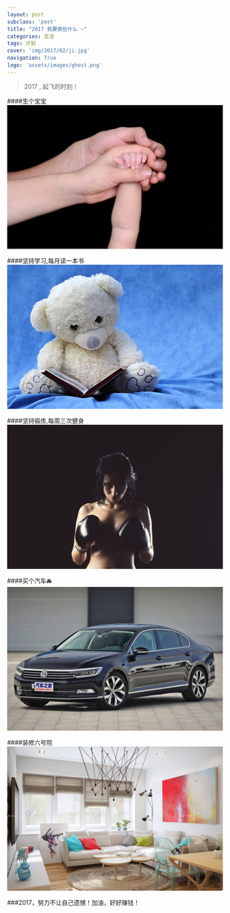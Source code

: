 ```yaml
---
layout: post
subclass: 'post'
title: "2017 我要做些什么 ~"
categories: 生活
tags: 计划
cover: 'img/2017/02/ji.jpg'
navigation: True
logo: 'assets/images/ghost.png'
---
```

>2017 , 起飞的时刻！
>

####生个宝宝
![boby](img/2017/01/01.jpg)

####坚持学习,每月读一本书
![study](img/2017/01/05.jpg)

####坚持锻炼,每周三次健身
![body](img/2017/01/02.jpg)

####买个汽车🚘
![car](img/2017/01/04.jpg)

####装修六号院
![car](img/2017/01/06.jpg)

###2017，努力不让自己遗憾！加油，好好赚钱！
